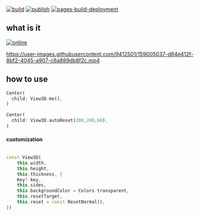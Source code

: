 
[![build](https://github.com/ZuYun/viewer3d/actions/workflows/flibbuild.yml/badge.svg)](https://github.com/ZuYun/viewer3d/actions/workflows/flibbuild.yml)  [![publish](https://github.com/ZuYun/viewer3d/actions/workflows/publish.yml/badge.svg)](https://github.com/ZuYun/viewer3d/actions/workflows/publish.yml)    [![pages-build-deployment](https://github.com/ZuYun/viewer3d/actions/workflows/pages/pages-build-deployment/badge.svg)](https://github.com/ZuYun/viewer3d/actions/workflows/pages/pages-build-deployment)

## what is it

[![online](https://img.shields.io/badge/online-test-green)](https://zuyun.github.io/viewer3d/#/)

https://user-images.githubusercontent.com/9412501/159005037-d84e412f-8bf2-4045-a907-c6a889db8f2c.mp4

## how to use

```dart
Center(
  child: View3D.me(),
)

Center(
  child: View3D.autoReset(200,200,60),
)

```
#### customization

```dart

const View3D(
    this.width,
    this.height,
    this.thickness, {
    Key? key,
    this.sides,
    this.backgroundColor = Colors.transparent,
    this.resetTarget,
    this.reset = const ResetNormal(),
})

```

